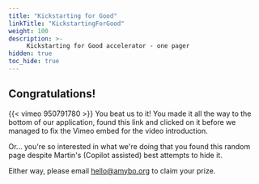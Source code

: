 ```yaml
---
title: "Kickstarting for Good"
linkTitle: "KickstartingForGood"
weight: 100
description: >-
     Kickstarting for Good accelerator - one pager
hidden: true
toc_hide: true
---
```


## Congratulations!
{{< vimeo 950791780 >}}
You beat us to it!  You made it all the way to the bottom of our application, found this link and clicked on it before we managed to fix the Vimeo embed for the video introduction.

Or... you're so interested in what we're doing that you found this random page despite Martin's (Copilot assisted) best attempts to hide it.

Either way, please email hello@amybo.org to claim your prize.

